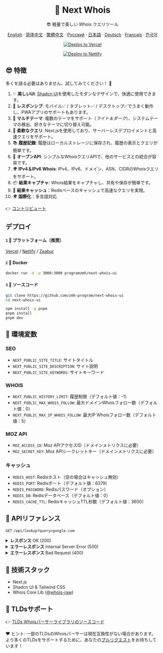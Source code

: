 <div align="center">

# 🧪 Next Whois

😎 軽量で美しい Whois クエリツール

[English](README.md) · [简体中文](README_CN.md) · [繁體中文](README_TW.md) · [Русский](README_RU.md) · [日本語](README_JP.md) · [Deutsch](README_DE.md) · [Français](README_FR.md) · [한국어](README_KR.md)

[![Deploy to Vercel](https://vercel.com/button)](https://vercel.com/import/project?template=https://github.com/zmh-program/next-whois-ui)

[![Deploy to Netlify](https://www.netlify.com/img/deploy/button.svg)](https://app.netlify.com/start/deploy?repository=https://github.com/zmh-program/next-whois-ui)

</div>

## 😎 特徴

多くを語る必要はありません、試してみてください！ 🥳

1. ✨ **美しいUI**: [Shadcn UI](https://ui.shadcn.com)を使用したモダンなデザインで、快適に使用できます。
2. 📱 **レスポンシブ**: モバイル✅ / タブレット✅ / デスクトップ✅でうまく動作し、PWAアプリのサポートもあります。
3. 🌈 **マルチテーマ**: 複数のテーマをサポート（*ライト＆ダーク*）、システムテーマの検出、好きなテーマに切り替え可能。
4. 🚀 **柔軟なクエリ**: Next.jsを使用しており、サーバーレスデプロイメントと高速クエリをサポート。
5. 📚 **履歴記録**: 履歴はローカルストレージに保存され、履歴の表示とクエリが簡単です。
6. 📡 **オープンAPI**: シンプルなWhoisクエリAPIで、他のサービスとの統合が容易です。
7. 🌍 **IPv4＆IPv6 Whois**: IPv4、IPv6、ドメイン、ASN、CIDRのWhoisクエリをサポート。
8. 📦 **結果キャプチャ**: Whois結果をキャプチャし、共有や保存が簡単です。
9. 📡 **結果キャッシュ**：Redisベースのキャッシュで高速なクエリを実現。
10. 🌍 **国際化**：多言語対応

👉 [コントリビュート](https://github.com/zmh-program/next-whois-ui/pulls)

## デプロイ

#### `1` 🚀 プラットフォーム（推奨）

[Vercel](https://vercel.com/import/project?template=https://github.com/zmh-program/next-whois-ui) / [Netlify](https://app.netlify.com/start/deploy?repository=https://github.com/zmh-program/next-whois-ui) / [Zeabur](https://zeabur.com/templates/UHCCCT)

#### `2` 🐳 Docker

```bash
docker run -d -p 3000:3000 programzmh/next-whois-ui
```

#### `3` 🔨 ソースコード

```bash
git clone https://github.com/zmh-program/next-whois-ui
cd next-whois-ui

npm install -g pnpm
pnpm install
pnpm dev
```

## 📏 環境変数

### SEO

- `NEXT_PUBLIC_SITE_TITLE`: サイトタイトル
- `NEXT_PUBLIC_SITE_DESCRIPTION`: サイト説明
- `NEXT_PUBLIC_SITE_KEYWORDS`: サイトキーワード

### WHOIS

- `NEXT_PUBLIC_HISTORY_LIMIT`: 履歴制限（デフォルト値：-1）
- `NEXT_PUBLIC_MAX_WHOIS_FOLLOW`: 最大ドメインWhoisフォロー数（デフォルト値：0）
- `NEXT_PUBLIC_MAX_IP_WHOIS_FOLLOW`: 最大IP Whoisフォロー数（デフォルト値：5）

### MOZ API

- `MOZ_ACCESS_ID`: Moz APIアクセスID（ドメインメトリクスに必要）
- `MOZ_SECRET_KEY`: Moz APIシークレットキー（ドメインメトリクスに必要）

### キャッシュ

- `REDIS_HOST`: Redisホスト（空の場合はキャッシュ無効）
- `REDIS_PORT`: Redisポート（デフォルト値：6379）
- `REDIS_PASSWORD`: Redisパスワード（オプション）
- `REDIS_DB`: Redisデータベース（デフォルト値：0）
- `REDIS_CACHE_TTL`: RedisキャッシュTTL秒数（デフォルト値：3600）

## 📝 APIリファレンス

`GET` `/api/lookup?query=google.com`

<details>
<summary><strong>レスポンス</strong> OK (200)</summary>

```json
{
  "time": 1.547,
  "status": true,
  "cached": false,
  "result": {
    "domain": "GOOGLE.COM",
    "registrar": "MarkMonitor Inc.",
    "registrarURL": "http://www.markmonitor.com",
    "ianaId": "292",
    "whoisServer": "whois.markmonitor.com",
    "updatedDate": "2019-09-09T15:39:04.000Z",
    "creationDate": "1997-09-15T04:00:00.000Z",
    "expirationDate": "2028-09-14T04:00:00.000Z",
    "status": [
      {
        "status": "clientDeleteProhibited",
        "url": "https://icann.org/epp#clientDeleteProhibited"
      },
      {
        "status": "clientTransferProhibited",
        "url": "https://icann.org/epp#clientTransferProhibited"
      },
      {
        "status": "clientUpdateProhibited",
        "url": "https://icann.org/epp#clientUpdateProhibited"
      },
      {
        "status": "serverDeleteProhibited",
        "url": "https://icann.org/epp#serverDeleteProhibited"
      },
      {
        "status": "serverTransferProhibited",
        "url": "https://icann.org/epp#serverTransferProhibited"
      },
      {
        "status": "serverUpdateProhibited",
        "url": "https://icann.org/epp#serverUpdateProhibited"
      }
    ],
    "nameServers": [
      "NS1.GOOGLE.COM",
      "NS2.GOOGLE.COM",
      "NS3.GOOGLE.COM",
      "NS4.GOOGLE.COM"
    ],
    "registrantOrganization": "Unknown",
    "registrantProvince": "Unknown",
    "registrantCountry": "Unknown",
    "registrantPhone": "+1 2086851750",
    "registrantEmail": "Unknown",
    "rawWhoisContent": "..."
  }
}
```

</details>

<details>
<summary><strong>エラーレスポンス</strong> Internal Server Error (500)</summary>

```json
{
  "time": 0.609,
  "status": false,
  "error": "No match for domain google.notfound (e.g. domain is not registered)"
}
```

</details>

<details>
<summary><strong>エラーレスポンス</strong> Bad Request (400)</summary>

```json
{
  "time": -1,
  "status": false,
  "error": "Query is required"
}
```

</details>

## 🧠 技術スタック

- Next.js
- Shadcn UI & Tailwind CSS
- Whois Core Lib (@[whois-raw](https://www.npmjs.com/package/whois-raw))

## 💪 TLDsサポート

👉 [TLDs Whoisパーサーライブラリのソースコード](./src/lib/whois/lib.ts)

❤ ヒント: 一部のTLDsのWhoisパーサーは現在互換性がない場合があります。より多くのTLDsをサポートするために、あなたの[プルリクエスト](https://github.com/zmh-program/next-whois-ui/pulls)をお待ちしています！
